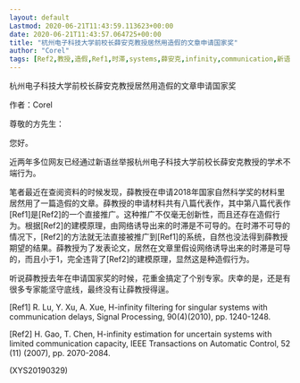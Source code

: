 ```yaml
---
layout: default
Lastmod: 2020-06-21T11:43:59.113623+00:00
date: 2020-06-21T11:43:57.064725+00:00
title: "杭州电子科技大学前校长薛安克教授居然用造假的文章申请国家奖"
author: "Corel"
tags: [Ref2,教授,造假,Ref1,时滞,systems,薛安克,infinity,communication,新语丝]
---
```


杭州电子科技大学前校长薛安克教授居然用造假的文章申请国家奖

作者：Corel

尊敬的方先生：

您好。

近两年多位网友已经通过新语丝举报杭州电子科技大学前校长薛安克教授的学术不端行为。

笔者最近在查阅资料的时候发现，薛教授在申请2018年国家自然科学奖的材料里居然用了一篇造假的文章。薛教授的申请材料共有八篇代表作，其中第八篇代表作[Ref1]是[Ref2]的一个直接推广。这种推广不仅毫无创新性，而且还存在造假行为。根据[Ref2]的建模原理，由网络诱导出来的时滞是不可导的。在时滞不可导的情况下，[Ref2]的方法就无法直接被推广到[Ref1]的系统，自然也没法得到薛教授期望的结果。薛教授为了发表论文，居然在文章里假设网络诱导出来的时滞是可导的，而且小于1，完全违背了[Ref2]的建模原理，显然这是种造假行为。

听说薛教授去年在申请国家奖的时候，花重金搞定了个别专家。庆幸的是，还是有很多专家能坚守底线，最终没有让薛教授得逞。

[Ref1] R. Lu, Y. Xu, A. Xue, H-infinity filtering for singular systems with communication delays, Signal Processing, 90(4)(2010), pp. 1240-1248.

[Ref2] H. Gao, T. Chen,  H-infinity  estimation for uncertain systems with limited communication capacity, IEEE Transactions on Automatic Control, 52 (11) (2007), pp. 2070-2084.

(XYS20190329)

